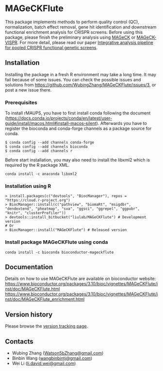 # MAGeCKFlute
This package implements methods to perform quality control (QC), normalization, batch effect removal, gene hit identification and downstream functional enrichment analysis for CRISPR screens. Before using this package, please finish the preliminary analysis using [MAGeCK](https://sourceforge.net/p/mageck/wiki/Home/) or [MAGeCK-VISPR](https://bitbucket.org/liulab/mageck-vispr/src/master/). For more detail, please read our paper [Integrative analysis pipeline for pooled CRISPR functional genetic screens](https://www.nature.com/articles/s41596-018-0113-7).


## Installation
Installing the package in a fresh R environment may take a long time. It may fail because of some issues. You can check the possible issues and solutions from https://github.com/WubingZhang/MAGeCKFlute/issues/3, or post a new issue there.


### Prerequisites
To install rMAUPS, you have to first install conda following the document (https://docs.conda.io/projects/conda/en/latest/user-guide/install/macos.html#install-macos-silent). Afterwards you have to register the bioconda and conda-forge channels as a package source for conda.

~~~
$ conda config --add channels conda-forge
$ conda config --add channels bioconda
$ conda config --add channels r
~~~

Before start installation, you may also need to install the libxml2 which is required by the R package XML.
~~~
conda install -c anaconda libxml2
~~~

### Installation using R
~~~
> install.packages(c("devtools", "BiocManager"), repos = "https://cloud.r-project.org")
> BiocManager::install(c("pathview", "biomaRt", "msigdbr", "dendextend", "pheatmap", "sva", "ggsci", "ggrepel", "ggpubr", "knitr", "clusterProfiler"))
> devtools::install_bitbucket("liulab/MAGeCKFlute") # Development version
# Or
> BiocManager::install("MAGeCKFlute") # Released version
~~~

### Install package MAGeCKFlute using conda

~~~
conda install -c bioconda bioconductor-mageckflute
~~~


## Documentation
Details on how to use MAGeCKFlute are available on bioconductor website:
https://www.bioconductor.org/packages/3.10/bioc/vignettes/MAGeCKFlute/inst/doc/MAGeCKFlute.html
https://www.bioconductor.org/packages/3.10/bioc/vignettes/MAGeCKFlute/inst/doc/MAGeCKFlute_enrichment.html


## Version history
Please browse the [version tracking page](https://www.bioconductor.org/packages/3.10/bioc/news/MAGeCKFlute/NEWS).
	
## Contacts

* Wubing Zhang (Watson5bZhang@gmail.com)
* Binbin Wang (wangbinbintj@gmail.com)
* Wei Li (li.david.wei@gmail.com)
